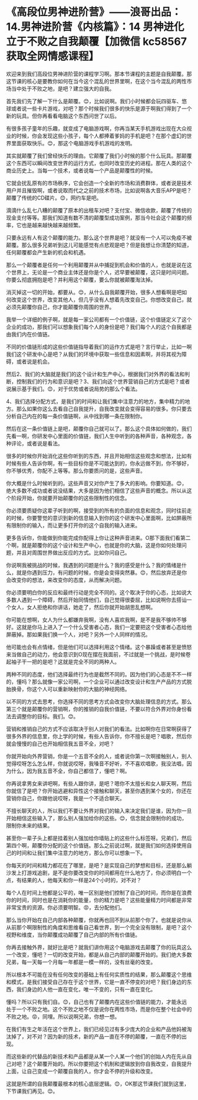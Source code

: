 # 《高段位男神进阶营》——浪哥出品：14.男神进阶营《内核篇》：14 男神进化立于不败之自我颠覆【加微信 kc58567 获取全网情感课程】

欢迎来到我们高段位男神进阶营的课程学习啊。那本节课程的主题是自我颠覆。那这节课的核心是要教你如何在当今这个混乱的世界里啊，在这个当今混乱的两性市场当中处于不败之地，是吧？建立强大的自我。

首先我们先了解一下什么是颠覆。😊，比如说啊。我们小时候都会玩四驱车、悠球或者说一些卡片游戏，对吧？那个时候我们很多的快乐是源于啊我们得到了一个新的玩具。但你再看看电脑这个东西问世了以后。

有很多孩子童年的乐趣，就变成了电脑游戏啊，你再当某天手机游戏出现在大众视业的时候，你会发现这些小孩子，每个人都捧着爹妈的手机是吧？在那个虚幻的世界里面获取快乐。😊，那这个电脑游戏手机游戏的发明。

其实就颠覆了我们曾经快乐的理由。它颠覆了我们小时候的那个什么玩具。那颠覆这个东西可以瞬间改变世界的运行方式，也同时改变历史的进程。那在人类的这个商业历史上。当每一个技术，或者说每一个产品是颠覆性的时候。

它就会扰乱原有的市场秩序，它会创造一个全新的市场和消费群体，或者说是技术用户并且摧毁啊，或者说取而代之之前的技术市场，比如说啊各大音乐APP是吧？颠覆了传统的CD碟片。😊，网约车是吧。

滴滴什么乱七八糟的颠覆了原本的出租车对吧？支付宝、微信收款，颠覆了传统的现金支付等等。那我们知道有数不清的颠覆型成功案例，那当今社会这个颠覆的频率，它也是越来越快越来越频繁。

只要永远有人有这个颠覆的能力。那么这个世界是吧？就没有一个人可以免疫不被颠覆。那么很多兄弟听到这儿可能感觉有点悲观是吧？但是我想让你清楚的知道，任何颠覆都会产生新的机会和机遇。

那么一个颠覆者是任何一个利用颠覆并从中捕捉到机会和价值的人，也就是说在这个世界上，无论是一个商业主体还是你是个人，迟早要被颠覆，这只是时间问题。你要么彻底拥抱是吧？并利用这个颠覆，要么你就被颠覆淘汰掉。

消灭掉这一切的开始，都要从。😊，从什么自我颠覆开始，很多人想看啊是吧如何改变这个世界，改变其他人，但几乎没有人想着先改变自己。你想改变自己，就必须先颠覆你自己，你才能颠覆你周围的世界。

我举一个详细的例子啊，就是每一家公司都有一个价值链，这个价值链定义了这个企业的成功，那我们可以想象我们每个人的身份是吧？我们每个人的这个自我都是由我们内在价值链。

不同的价值链形成的这些价值链指导着我们的运作方式是吧？言行举止，比如一啊我们这个研发中心是吧？从我们的环境中获取一些信息和因素啊，并将其视为障碍，或者说是机会。

然后2、我们的大脑就是我们的这个设计和生产中心，根据我们对外界的看法和判断，控制我们的行为和意识是吧？3、我们向这个世界营销自己的方式是吧？或者说展示基于我们。😊，对于优势或者说局势的那么个看法。

4、我们选择分配方式，是我们的时间和让我们集中注意力的地方，集中精力的地方。那么如果你这么去看自己自我提升，自我改变就会变得容易的很多。你只要去分析自己内在的每一条价值链啊，从中找到哪一条在限制你。

然后在这一条价值链上是吧，颠覆你自己就可以了。那么这个具体如何做的，我们先看一啊，你研发中心里面的价值链，我们人生中听到的各种声音，各种观念，各种评论，或者说是看法。

很多的时候你开始消化这些你听到的东西，并且开始相信这些观念和想法，比如有时候有些人告诉你啊，有一些目标你是不可能达到的，你永远做不到，你不够好，你不够优秀，你配不上等等。那么你要质问的是，这些声音。

你大概是什么时候听到的。这些声音又对你产生了多大的影响。你要知道。😊，绝大多数不成功或者说没结果，大多是因为他们相信了这些声音的概念。所以从这个阶段开始，你就要开始颠覆你的这些限制性的信念。

你必须要质疑你这辈子听到的啊，接受到的所有的负面的信息和观念，同时往前走的时候，你要警觉的意识到新的信息输入到你的这个研发中心里面啊，比如屏蔽所有限制你的输入，而让更多打开你的这个自我的输入进来。

更多告诉你，你能做到你能完成你配得上你让这种声音进来。O那下面我们看第二个啊，就是颠覆你的这个设计和生产中心，也就是你的大脑，这是你如何处理问题，并且对周围世界做出反应的方式。比如你问自己。

你说啊我被挑战的时候，我遇到的问题是什么？我的感受是什么？我的情绪是什么，就是你遇到压力，有问题的时候，你是会变得突然暴。😊，然后放弃还是你会改变你的想法，来改变你的态度，从而解决问题。

你必须要明白你的反应和最终行动是完全不同的。这个取决于你的心态，比如说大多数人遇到一个障碍，然后开始同情他们，自己觉得很委屈，比如说啊你去搭讪一个女人，女人拒绝和你讲话，她走了，然后你就开始胡思乱想啊。

你可能在想啊，女人为什么都嫌弃我啊，没有人喜欢我啊，是不是我不够帅不够好。这就是你马上进入了一个什么受害者心态，我们一定要把这个受害者心态给他屏蔽掉。那如果我们换一个人，对吧？另外一个人同样的情况。

他可能也会有点情绪，但是他们可以选择利用这个情绪。这个暴躁或者甚至是愤怒来当做自己的动力，他会意识到O现在摆在我面前，不过就是一个挑战，是时候卷起袖子干一把的是吧？这就是完全不同的两种人。

两种不同的态度，他们选择最终行为也是截然不同的。因为他们的心态是不不一样的，懂吗？那么就像一家公司啊，一个企业可以通过改变设计和生产产品的方式脱胎换骨，你这个人可以重新映射你的大脑的神经网络。

以不同的方式去思考，你选择不同的思考方式会改变你大脑处理信息的方式。那么第三个就是颠覆你的营销啊，你的推销的自我价值链，不要以符合外界对你身份看法去调整你的目标。我们。😊。

营销和推销自己的方式不应该取决于别人对我们的看法。比如啊你在日常啊获得了很多外界的信息里，你上学的时候，有些人告诉你，你不擅长是吧？唱歌，然后你就会慢慢的自己也开始相信我五音不全，对吧？

你就开始向外界营销，你是一个五音不全的人，或者说你第一次啊接触别人，别人觉得哎呀怎么怎么样，你就说哎呀，我嗓音不好听，不不喜欢唱歌，我没法唱，因为什么，因为我五音不全，你自己都信了，懂吧？啊。

你再说拿男女来讲吧啊，有些人跟你讲，是吧？嗯你不太擅长和女人聊天啊，然后你就信了是吧？你开始逃避和异性这个接触和聊天，甚至你遇到某个女的，你还在营销你自己，你跟他说哎呀，我是一个不适合聊天。

不擅长聊天的人，所以我们不要让外界对我们的输入来决定我们是谁，因为你一旦开始相信这些输入了，那么别人强加给你的这些。😊，信念就会限制你的成功，限制你未来的结果。

甚至你一辈子头上都是挂着别人强加给你墙贴上的这些什么标签呀。兄弟们，然后第四个啊，颠覆你分配的这个价值链。那么之前说过啊，就是我们如何选择使用自己的时间和让我们集中注意力的地方，那么你可以想象一下。

你每天的时间和精力都花在了哪里，是吧？是实现自己的梦想和目标，还是那么躺沙发上打游戏追剧，是不是你要改变你的时间都用在什么地方了，你必须明白一个点，有结果的人，他每天和你一样是24个小时的，对不对？

每个人在时间上他都是公平的，唯一区别是他们控制了自己的时间，而你是在浪费你的时间，同时也是在消耗你的能量，你的精力是吧？这些能量精力时间都是非常非常宝贵的资源。你必须要明智。😡，去分配他们。

那么当你开始在自己内部各种颠覆，你就再也回不到从前那个你了。也就是说你从从前那个啊限制性的角度和思维看自己看世界，到一个完全没有限制，是吧？这个视野和维度，当你颠覆成功颠覆了自己内部的所有价值链。

你再去接触外界，就好比是吧？就我们讲你用这个电脑游戏去颠覆了你的玩具这么一个改变，懂吧？一切的改变开始，都是从自己内部的颠覆开始的。我们绝大多数兄弟，每一天每一个月每一年都是一模一样的，没有丝毫的改变。

所以根本不可能在没有任何改变的基础上有任何实质性的结果，那么颠覆这个思维和模式，是我们接受自己存在于这个世界，它是一直不停变的对吧？我们身边的东西，我们身边的人他一直在变化，唯一不变的，只有一直在变化。

懂吗？所以只有我们自。😊，自己也有了颠覆内在这些价值链的能力，才能永远处于一个不败之地。这个不败之地不仅是说你在两性市场，而是你在整个社会中的不败之地。😡，同埋。所以说啊兄弟，你想一想。

在我们有生之年活在这个世界上，我们已经见过有多少庞大的企业和产品他妈被淘汰掉了，对不对？因为新的技术，新的产品一直在不停的颠覆，一直在不停的出现。

而这些新的代替品的新技术和产品都是从某一个人某一个他们的创始人内在先从自己对吧？这个颠覆开始的。所以你要把这个机制和逻辑放到你自我改变，自我提升上面，让自己变成一个颠覆自我的人，你才会不停的升级和改变。

这就是所谓的自我颠覆最根本的核心底层逻辑。😊，OK那这节课我们就到这里，下节课我们再见。😊。